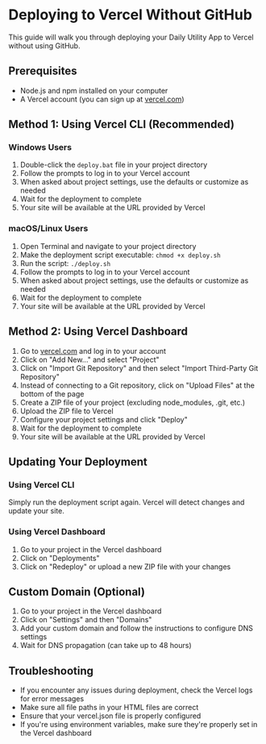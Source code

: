 # Deploying to Vercel Without GitHub

This guide will walk you through deploying your Daily Utility App to Vercel without using GitHub.

## Prerequisites

- Node.js and npm installed on your computer
- A Vercel account (you can sign up at [vercel.com](https://vercel.com))

## Method 1: Using Vercel CLI (Recommended)

### Windows Users

1. Double-click the `deploy.bat` file in your project directory
2. Follow the prompts to log in to your Vercel account
3. When asked about project settings, use the defaults or customize as needed
4. Wait for the deployment to complete
5. Your site will be available at the URL provided by Vercel

### macOS/Linux Users

1. Open Terminal and navigate to your project directory
2. Make the deployment script executable: `chmod +x deploy.sh`
3. Run the script: `./deploy.sh`
4. Follow the prompts to log in to your Vercel account
5. When asked about project settings, use the defaults or customize as needed
6. Wait for the deployment to complete
7. Your site will be available at the URL provided by Vercel

## Method 2: Using Vercel Dashboard

1. Go to [vercel.com](https://vercel.com) and log in to your account
2. Click on "Add New..." and select "Project"
3. Click on "Import Git Repository" and then select "Import Third-Party Git Repository"
4. Instead of connecting to a Git repository, click on "Upload Files" at the bottom of the page
5. Create a ZIP file of your project (excluding node_modules, .git, etc.)
6. Upload the ZIP file to Vercel
7. Configure your project settings and click "Deploy"
8. Wait for the deployment to complete
9. Your site will be available at the URL provided by Vercel

## Updating Your Deployment

### Using Vercel CLI

Simply run the deployment script again. Vercel will detect changes and update your site.

### Using Vercel Dashboard

1. Go to your project in the Vercel dashboard
2. Click on "Deployments"
3. Click on "Redeploy" or upload a new ZIP file with your changes

## Custom Domain (Optional)

1. Go to your project in the Vercel dashboard
2. Click on "Settings" and then "Domains"
3. Add your custom domain and follow the instructions to configure DNS settings
4. Wait for DNS propagation (can take up to 48 hours)

## Troubleshooting

- If you encounter any issues during deployment, check the Vercel logs for error messages
- Make sure all file paths in your HTML files are correct
- Ensure that your vercel.json file is properly configured
- If you're using environment variables, make sure they're properly set in the Vercel dashboard 